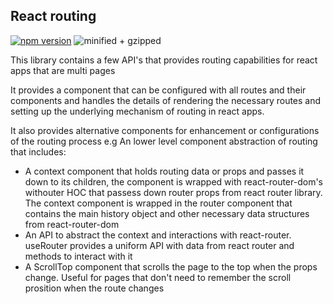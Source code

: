 ## React routing
[![npm version](https://badgen.net/npm/v/router-util)](https://www.npmjs.com/package/router-util)
![minified + gzipped](https://badgen.net/bundlephobia/minzip/router-util)



This library contains a few API's that provides routing capabilities for react apps that are multi pages   

It provides a component that can be configured with all routes and their components and handles the details of rendering 
the necessary routes and setting up the underlying mechanism of routing in react apps.   

It also provides alternative components for enhancement or configurations of the routing process e.g
An lower level component abstraction of routing that includes:
 - A context component that holds routing data or props and passes it down to its children, the component is wrapped with react-router-dom's withouter
    HOC that passess down router props from react router library. The context component is wrapped in the router component that contains the main history object and other necessary data structures from react-router-dom
 - An API to abstract the context and interactions with react-router. useRouter provides a uniform API with data from react router and methods to interact with it
 - A ScrollTop component that scrolls the page to the top when the props change. Useful for pages that don't need to remember the scroll prosition when the route changes
